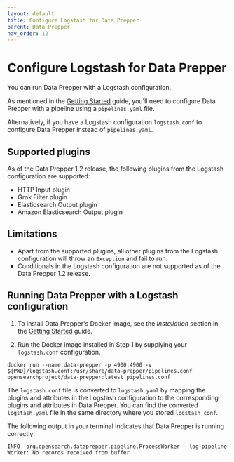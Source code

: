 ```yaml
---
layout: default
title: Configure Logstash for Data Prepper
parent: Data Prepper
nav_order: 12
---
```


# Configure Logstash for Data Prepper
You can run Data Prepper with a Logstash configuration.

As mentioned in the [Getting Started]({{site.url}}{{site.baseurl}}/opensearch/clients/data-prepper/getting-started) guide, you'll need to configure Data Prepper with a pipeline using a `pipelines.yaml` file.

Alternatively, if you have a Logstash configuration `logstash.conf` to configure Data Prepper instead of `pipelines.yaml`.

## Supported plugins

As of the Data Prepper 1.2 release, the following plugins from the Logstash configuration are supported:
* HTTP Input plugin
* Grok Filter plugin
* Elasticsearch Output plugin
* Amazon Elasticsearch Output plugin

## Limitations
* Apart from the supported plugins, all other plugins from the Logstash configuration will throw an `Exception` and fail to run.
* Conditionals in the Logstash configuration are not supported as of the Data Prepper 1.2 release.

## Running Data Prepper with a Logstash configuration

1. To install Data Prepper's Docker image, see the _Installation_ section in the [Getting Started]({{site.url}}{{site.baseurl}}/opensearch/clients/data-prepper/getting_started) guide.

2. Run the Docker image installed in Step 1 by supplying your `logstash.conf` configuration.

```
docker run --name data-prepper -p 4900:4900 -v ${PWD}/logstash.conf:/usr/share/data-prepper/pipelines.conf opensearchproject/data-prepper:latest pipelines.conf
```

The `logstash.conf` file is converted to `logstash.yaml` by mapping the plugins and attributes in the Logstash configuration to the corresponding plugins and attributes in Data Prepper.
You can find the converted `logstash.yaml` file in the same directory where you stored `logstash.conf`.


The following output in your terminal indicates that Data Prepper is running correctly:

```
INFO  org.opensearch.dataprepper.pipeline.ProcessWorker - log-pipeline Worker: No records received from buffer
```
